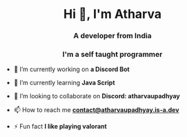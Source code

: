 <h1 align="center">Hi 👋, I'm Atharva</h1>
<h3 align="center">A developer from India</h3>
<h3 align="center">I'm a self taught programmer</h3>

- 🔭 I’m currently working on **a Discord Bot**

- 🌱 I’m currently learning **Java Script**

- 👯 I’m looking to collaborate on **Discord: atharvaupadhyay**

- 📫 How to reach me **contact@atharvaupadhyay.is-a.dev**

- ⚡ Fun fact **I like playing valorant**
